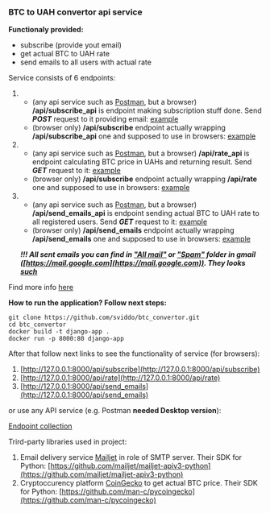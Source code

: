 <h3>BTC to UAH convertor api service</h3>

**Functionaly provided:**
- subscribe (provide yout email)
- get actual BTC to UAH rate
- send emails to all users with actual rate

Service consists of 6 endpoints:
1. - (any api service such as [Postman](https://www.postman.com/), but a browser) **/api/subscribe_api** is endpoint making subscription stuff done. Send ***POST*** request to it providing email: [example](https://im.ge/i/FPOck6)
   - (browser only) **/api/subscribe** endpoint actually wrapping **/api/subscribe_api** one and supposed to use in browsers: [example](https://im.ge/i/FP1MU1)
2. - (any api service such as [Postman](https://www.postman.com/), but a browser) **/api/rate_api** is endpoint calculating BTC price in UAHs and returning result. Send ***GET*** request to it: [example](https://im.ge/i/FP1NyY)
   - (browser only) **/api/subscribe** endpoint actually wrapping **/api/rate** one and supposed to use in browsers: [example](https://im.ge/i/FP1VZc)
3. - (any api service such as [Postman](https://www.postman.com/), but a browser) **/api/send_emails_api** is endpoint sending actual BTC to UAH rate to all registered users. Send ***GET*** request to it: [example](https://im.ge/i/FP23V6)
   - (browser only) **/api/send_emails** endpoint actually wrapping **/api/send_emails** one and supposed to use in browsers: [example](https://im.ge/i/FP2prC)
   
   ***!!! All sent emails you can find in ["All mail"](https://im.ge/i/FPddUp) or ["Spam"](https://im.ge/i/FPq0SM) folder in gmail ([https://mail.google.com](https://mail.google.com)). They looks [such](https://im.ge/i/FPqdKz)***
   
Find more info [here]()

**How to run the application? Follow next steps:**
```
git clone https://github.com/sviddo/btc_convertor.git
cd btc_convertor
docker build -t django-app . 
docker run -p 8000:80 django-app 
```
After that follow next links to see the functionality of service (for browsers):
1. [http://127.0.0.1:8000/api/subscribe](http://127.0.0.1:8000/api/subscribe)
2. [http://127.0.0.1:8000/api/rate](http://127.0.0.1:8000/api/rate)
3. [http://127.0.0.1:8000/api/send_emails](http://127.0.0.1:8000/api/send_emails)

or use any API service (e.g. Postman **needed Desktop version**):

[Endpoint collection](https://www.postman.com/sviddo/workspace/btc-to-uah/collection/21140281-d01b3b2f-8601-4af6-8c22-a3200274e306?action=share&creator=21140281)


Trird-party libraries used in project:
1. Email delivery service [Mailjet](https://www.mailjet.com/
) in role of SMTP server. Their SDK for Python: [https://github.com/mailjet/mailjet-apiv3-python](https://github.com/mailjet/mailjet-apiv3-python)
2. Cryptoccurency platform [CoinGecko](https://www.coingecko.com/) to get actual BTC price. Their SDK for Python: [https://github.com/man-c/pycoingecko](https://github.com/man-c/pycoingecko)
